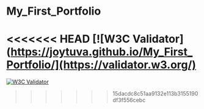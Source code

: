 # My_First_Portfolio
<<<<<<< HEAD
[![W3C Validator](https://joytuva.github.io/My_First_Portfolio/](https://validator.w3.org/)
=======
[![W3C Validator](https://img.shields.io/w3c-validation/html?targetUrl=https%3A%2F%2Fjoytuva.github.io%2FMy_First_Portfolio%2F)](https://validator.w3.org/)
>>>>>>> 15dacdc8c51aa9132e113b3155190df3f556cebc
